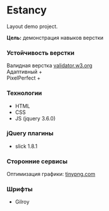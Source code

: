 # Estancy  
Layout demo project.

__Цель:__ демонстрация навыков верстки

### Устойчивость верстки
Валидная верстка [validator.w3.org](https://validator.w3.org/)  
Адаптивный +  
PixelPerfect +  

### Технологии
- HTML
- CSS
- JS (jquery 3.6.0)

### jQuery плагины
- slick 1.8.1  

### Сторонние сервисы
Оптимизация графики: [tinypng.com](https://tinypng.com/)  

### Шрифты
- Gilroy  

